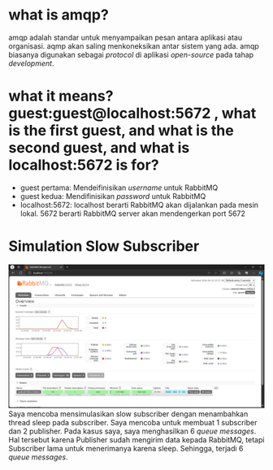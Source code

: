 # what is amqp? 
amqp adalah standar untuk menyampaikan pesan antara aplikasi atau organisasi. aqmp akan saling menkoneksikan antar sistem yang ada. amqp biasanya digunakan sebagai _protocol_ di aplikasi _open-source_ pada tahap _development_.  


# what it means? guest:guest@localhost:5672 , what is the first guest, and what is the second guest, and what is localhost:5672 is for? 
* guest pertama: Mendeifinisikan _username_ untuk RabbitMQ
* guest kedua: Mendifinisikan _password_ untuk RabbitMQ
* localhost:5672: localhost berarti RabbitMQ akan dijalankan pada mesin lokal. 5672 berarti RabbitMQ server akan mendengerkan port 5672

# Simulation Slow Subscriber
![img.png](images/SimulationSlowSubscriber.png)
Saya mencoba mensimulasikan slow subscriber dengan menambahkan thread sleep pada subscriber. Saya mencoba untuk membuat 1 subscriber dan 2 publisher. Pada kasus saya, saya menghasilkan 6 _queue messages_. Hal tersebut karena Publisher sudah mengirim data kepada RabbitMQ, tetapi Subscriber lama untuk menerimanya karena sleep. Sehingga, terjadi 6 _queue messages_.